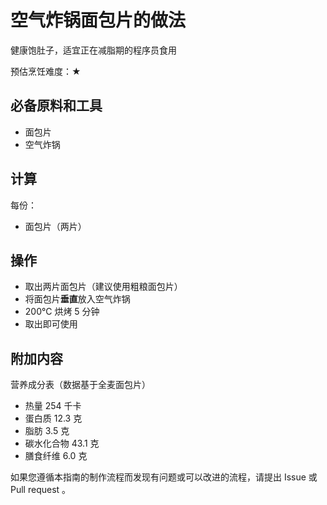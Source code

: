 # 空气炸锅面包片的做法

健康饱肚子，适宜正在减脂期的程序员食用

预估烹饪难度：★

## 必备原料和工具

- 面包片
- 空气炸锅

## 计算

每份：

- 面包片（两片）

## 操作

- 取出两片面包片（建议使用粗粮面包片）
- 将面包片**垂直**放入空气炸锅
- 200°C 烘烤 5 分钟
- 取出即可使用

## 附加内容

营养成分表（数据基于全麦面包片）

- 热量 254 千卡
- 蛋白质 12.3 克
- 脂肪 3.5 克
- 碳水化合物 43.1 克
- 膳食纤维 6.0 克

如果您遵循本指南的制作流程而发现有问题或可以改进的流程，请提出 Issue 或 Pull request 。
